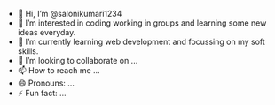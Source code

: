 - 👋 Hi, I’m @salonikumari1234
- 👀 I’m interested in coding working in groups and learning some new ideas everyday.
- 🌱 I’m currently learning web development and focussing on my soft skills.
- 💞️ I’m looking to collaborate on ...
- 📫 How to reach me ...
- 😄 Pronouns: ...
- ⚡ Fun fact: ...

<!---
salonikumari1234/salonikumari1234 is a ✨ special ✨ repository because its `README.md` (this file) appears on your GitHub profile.
You can click the Preview link to take a look at your changes.
--->
